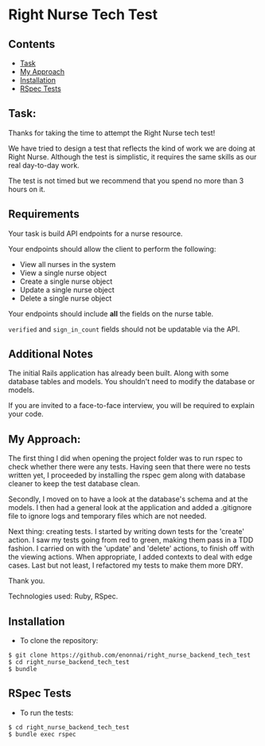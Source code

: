 # Right Nurse Tech Test

## Contents
* [Task](#Task)
* [My Approach](#MyApproach)
* [Installation](#Installation)
* [RSpec Tests](#RSpecTests)

## <a name="Task">Task</a>:

Thanks for taking the time to attempt the Right Nurse tech test!

We have tried to design a test that reflects the kind of work we are doing at Right Nurse. Although the test is simplistic, it requires the same skills as our real day-to-day work.

The test is not timed but we recommend that you spend no more than 3 hours on it.

## Requirements

Your task is build API endpoints for a nurse resource.

Your endpoints should allow the client to perform the following:
* View all nurses in the system
* View a single nurse object
* Create a single nurse object
* Update a single nurse object
* Delete a single nurse object

Your endpoints should include **all** the fields on the nurse table.

`verified` and `sign_in_count` fields should not be updatable via the API.

## Additional Notes

The initial Rails application has already been built. Along with some database tables and models. You shouldn't need to modify the database or models.

If you are invited to a face-to-face interview, you will be required to explain your code.

## <a name="MyApproach">My Approach</a>:

The first thing I did when opening the project folder was to run rspec to check whether there were any tests. Having seen that there were no tests written yet, I proceeded by installing the rspec gem along with database cleaner to keep the test database clean.

Secondly, I moved on to have a look at the database's schema and at the models. I then had a general look at the application and added a .gitignore file to ignore logs and temporary files which are not needed.

Next thing: creating tests. I started by writing down tests for the 'create' action. I saw my tests going from red to green, making them pass in a TDD fashion. I carried on with the 'update' and 'delete' actions, to finish off with the viewing actions. When appropriate, I added contexts to deal with edge cases. Last but not least, I refactored my tests to make them more DRY.

Thank you.

Technologies used: Ruby, RSpec.

## <a name="Installation">Installation</a>
* To clone the repository:
```shell
$ git clone https://github.com/enonnai/right_nurse_backend_tech_test
$ cd right_nurse_backend_tech_test
$ bundle
```

## <a name="RSpecTests">RSpec Tests</a>
* To run the tests:
```shell
$ cd right_nurse_backend_tech_test
$ bundle exec rspec
```
